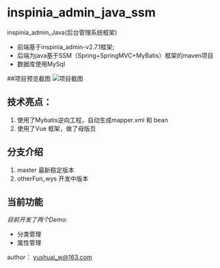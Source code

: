 # inspinia_admin_java_ssm
inspinia_admin_Java(后台管理系统框架)
- 前端基于inspinia_admin-v2.7.1框架;
- 后端为java基于SSM（Spring+SpringMVC+MyBatis）框架的maven项目
- 数据库使用MySql

##项目预览截图
![项目截图](https://github.com/wangyushuai/inspinia_admin_java_ssm/raw/master/ReadMePictures/projectView.png)

## 技术亮点：
1. 使用了Mybatis逆向工程，自动生成mapper.xml 和 bean
2. 使用了Vue 框架，做了母版页

## 分支介绍
1. master 最新稳定版本
2. otherFun_wys 开发中版本

## 当前功能
*目前开发了两个Demo:*
- 分类管理
- 属性管理

author： yushuai_w@163.com
